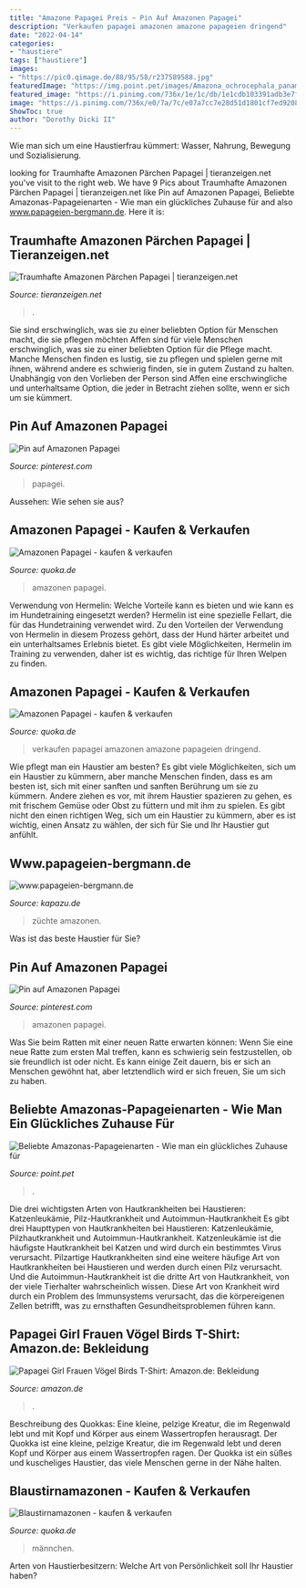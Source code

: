 ```yaml
---
title: "Amazone Papagei Preis ~ Pin Auf Amazonen Papagei"
description: "Verkaufen papagei amazonen amazone papageien dringend"
date: "2022-04-14"
categories:
- "haustiere"
tags: ["haustiere"]
images:
- "https://pic0.qimage.de/88/95/58/r237589588.jpg"
featuredImage: "https://img.point.pet/images/Amazona_ochrocephala_panamensis_-captive-8a-588fe4215f9b5874ee7a7209.jpg"
featured_image: "https://i.pinimg.com/736x/1e/1c/db/1e1cdb103391adb3e7f441535d8788b2.jpg"
image: "https://i.pinimg.com/736x/e0/7a/7c/e07a7cc7e28d51d1801cf7ed92088f7d.jpg"
ShowToc: true
author: "Dorothy Dicki II"
---
```



Wie man sich um eine Haustierfrau kümmert: Wasser, Nahrung, Bewegung und Sozialisierung.

	

		
looking for Traumhafte Amazonen Pärchen Papagei | tieranzeigen.net you've visit to the right web. We have 9 Pics about Traumhafte Amazonen Pärchen Papagei | tieranzeigen.net like Pin auf Amazonen Papagei, Beliebte Amazonas-Papageienarten - Wie man ein glückliches Zuhause für and also www.papageien-bergmann.de. Here it is:
		
    
## Traumhafte Amazonen Pärchen Papagei | Tieranzeigen.net

<img loading=lazy src="http://www.tieranzeigen.net/export/HMa3KTLQ8CU6.jpg" onerror="this.onerror=null;this.src='https://tse4.mm.bing.net/th?id=OIP.S7k7yrBHkrTL37AUjTVs_AHaFi&amp;pid=15.1';" alt="Traumhafte Amazonen Pärchen Papagei | tieranzeigen.net">

_Source: tieranzeigen.net_

>. 

	

Sie sind erschwinglich, was sie zu einer beliebten Option für Menschen macht, die sie pflegen möchten
Affen sind für viele Menschen erschwinglich, was sie zu einer beliebten Option für die Pflege macht. Manche Menschen finden es lustig, sie zu pflegen und spielen gerne mit ihnen, während andere es schwierig finden, sie in gutem Zustand zu halten. Unabhängig von den Vorlieben der Person sind Affen eine erschwingliche und unterhaltsame Option, die jeder in Betracht ziehen sollte, wenn er sich um sie kümmert.

    
## Pin Auf Amazonen Papagei

<img loading=lazy src="https://i.pinimg.com/736x/1e/1c/db/1e1cdb103391adb3e7f441535d8788b2.jpg" onerror="this.onerror=null;this.src='https://tse1.mm.bing.net/th?id=OIP.HmvHRQM0t5tZZWMg0e5urgHaJ3&amp;pid=15.1';" alt="Pin auf Amazonen Papagei">

_Source: pinterest.com_

>papagei. 

	

Aussehen: Wie sehen sie aus?

    
## Amazonen Papagei - Kaufen &amp; Verkaufen

<img loading=lazy src="https://pic0.qimage.de/41/87/37/s248378741.jpg" onerror="this.onerror=null;this.src='https://tse2.mm.bing.net/th?id=OIP.oxb227McKNfd_vJWTJ3ouAAAAA&amp;pid=15.1';" alt="Amazonen Papagei - kaufen &amp; verkaufen">

_Source: quoka.de_

>amazonen papagei. 

	

Verwendung von Hermelin: Welche Vorteile kann es bieten und wie kann es im Hundetraining eingesetzt werden?
Hermelin ist eine spezielle Fellart, die für das Hundetraining verwendet wird. Zu den Vorteilen der Verwendung von Hermelin in diesem Prozess gehört, dass der Hund härter arbeitet und ein unterhaltsames Erlebnis bietet. Es gibt viele Möglichkeiten, Hermelin im Training zu verwenden, daher ist es wichtig, das richtige für Ihren Welpen zu finden.

    
## Amazonen Papagei - Kaufen &amp; Verkaufen

<img loading=lazy src="https://pic0.qimage.de/02/44/64/r247644402.jpg" onerror="this.onerror=null;this.src='https://tse2.mm.bing.net/th?id=OIP.-eKtwZv9ptBPSm1fELaDRwAAAA&amp;pid=15.1';" alt="Amazonen Papagei - kaufen &amp; verkaufen">

_Source: quoka.de_

>verkaufen papagei amazonen amazone papageien dringend. 

	

Wie pflegt man ein Haustier am besten?
Es gibt viele Möglichkeiten, sich um ein Haustier zu kümmern, aber manche Menschen finden, dass es am besten ist, sich mit einer sanften und sanften Berührung um sie zu kümmern. Andere ziehen es vor, mit ihrem Haustier spazieren zu gehen, es mit frischem Gemüse oder Obst zu füttern und mit ihm zu spielen. Es gibt nicht den einen richtigen Weg, sich um ein Haustier zu kümmern, aber es ist wichtig, einen Ansatz zu wählen, der sich für Sie und Ihr Haustier gut anfühlt.

    
## Www.papageien-bergmann.de

<img loading=lazy src="http://www.kapazu.de/Papagei/Amazona.jpg" onerror="this.onerror=null;this.src='https://tse3.mm.bing.net/th?id=OIP.KdWbUDdUW0pank1ToxEu8wAAAA&amp;pid=15.1';" alt="www.papageien-bergmann.de">

_Source: kapazu.de_

>züchte amazonen. 

	

Was ist das beste Haustier für Sie?

    
## Pin Auf Amazonen Papagei

<img loading=lazy src="https://i.pinimg.com/736x/e0/7a/7c/e07a7cc7e28d51d1801cf7ed92088f7d.jpg" onerror="this.onerror=null;this.src='https://tse3.mm.bing.net/th?id=OIP.9KmN_ocl8EUVQ2WeIoM5cQHaJ3&amp;pid=15.1';" alt="Pin auf Amazonen Papagei">

_Source: pinterest.com_

>amazonen papagei. 

	

Was Sie beim Ratten mit einer neuen Ratte erwarten können: Wenn Sie eine neue Ratte zum ersten Mal treffen, kann es schwierig sein festzustellen, ob sie freundlich ist oder nicht. Es kann einige Zeit dauern, bis er sich an Menschen gewöhnt hat, aber letztendlich wird er sich freuen, Sie um sich zu haben.

    
## Beliebte Amazonas-Papageienarten - Wie Man Ein Glückliches Zuhause Für

<img loading=lazy src="https://img.point.pet/images/Amazona_ochrocephala_panamensis_-captive-8a-588fe4215f9b5874ee7a7209.jpg" onerror="this.onerror=null;this.src='https://tse4.mm.bing.net/th?id=OIP.qp3U1st1nOBnL2RrFKs9pQHaFj&amp;pid=15.1';" alt="Beliebte Amazonas-Papageienarten - Wie man ein glückliches Zuhause für">

_Source: point.pet_

>. 

	

Die drei wichtigsten Arten von Hautkrankheiten bei Haustieren: Katzenleukämie, Pilz-Hautkrankheit und Autoimmun-Hautkrankheit
Es gibt drei Haupttypen von Hautkrankheiten bei Haustieren: Katzenleukämie, Pilzhautkrankheit und Autoimmun-Hautkrankheit. Katzenleukämie ist die häufigste Hautkrankheit bei Katzen und wird durch ein bestimmtes Virus verursacht. Pilzartige Hautkrankheiten sind eine weitere häufige Art von Hautkrankheiten bei Haustieren und werden durch einen Pilz verursacht. Und die Autoimmun-Hautkrankheit ist die dritte Art von Hautkrankheit, von der viele Tierhalter wahrscheinlich wissen. Diese Art von Krankheit wird durch ein Problem des Immunsystems verursacht, das die körpereigenen Zellen betrifft, was zu ernsthaften Gesundheitsproblemen führen kann.

    
## Papagei Girl Frauen Vögel Birds T-Shirt: Amazon.de: Bekleidung

<img loading=lazy src="https://m.media-amazon.com/images/I/A13usaonutL._CLa|2140%2C2000|81zPKMlBM5L.png|0%2C0%2C2140%2C2000%2B0.0%2C0.0%2C2140.0%2C2000.0_AC_UX522_.png" onerror="this.onerror=null;this.src='https://tse2.mm.bing.net/th?id=OIP.XMH2TqhtH1uT9Ev7yAEzRgHaHh&amp;pid=15.1';" alt="Papagei Girl Frauen Vögel Birds T-Shirt: Amazon.de: Bekleidung">

_Source: amazon.de_

>. 

	

Beschreibung des Quokkas: Eine kleine, pelzige Kreatur, die im Regenwald lebt und mit Kopf und Körper aus einem Wassertropfen herausragt.
Der Quokka ist eine kleine, pelzige Kreatur, die im Regenwald lebt und deren Kopf und Körper aus einem Wassertropfen ragen. Der Quokka ist ein süßes und kuscheliges Haustier, das viele Menschen gerne in der Nähe halten.

    
## Blaustirnamazonen - Kaufen &amp; Verkaufen

<img loading=lazy src="https://pic0.qimage.de/88/95/58/r237589588.jpg" onerror="this.onerror=null;this.src='https://tse1.mm.bing.net/th?id=OIP.sw3f0ukPhyjx4WH4wV7gqQAAAA&amp;pid=15.1';" alt="Blaustirnamazonen - kaufen &amp; verkaufen">

_Source: quoka.de_

>männchen. 

	

Arten von Haustierbesitzern: Welche Art von Persönlichkeit soll Ihr Haustier haben?

